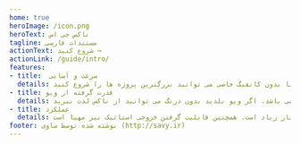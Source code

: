 ```yaml
---
home: true
heroImage: /icon.png
heroText: ناکس جی اس
tagline: مستندات فارسی
actionText: شروع کنید →
actionLink: /guide/intro/
features:
- title:  سرعت و آسانی
  details: اولویت اول ناکس با آسانی و سرعت می باشد. تقریبا بدون کانفیگ خاصی می توانید بزرگترین پروژه ها را شروع کنید! .
- title: قدرت گرفته از ویو
  details: هسته ی اصلی ناکس با ویو می باشد. اگر ویو بلدید بدون درنگ می توانید از ناکس لذت ببرید!
- title: عملکرد
  details: سرعت لود صفحات در ناکس بسیار زیاد است. همچنین قابلیت گرفتن خروجی استاتیک نیز مهیا است.
footer: نوشته شده توسط ساوی (http://savy.ir)
---
```

